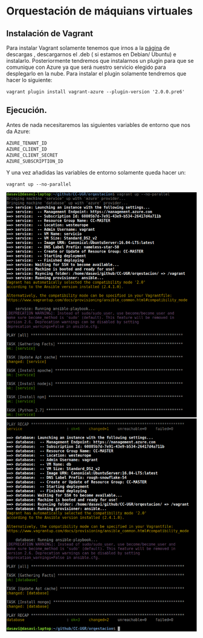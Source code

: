 # Orquestación de máquians virtuales

## Instalación de Vagrant

Para instalar Vagrant solamente tenemos que irnos a la [página](https://www.vagrantup.com/downloads.html) de descargas , descargarnos el .deb ( si estamos en Debian/ Ubuntu) e instalarlo.
Posteriormente tendremos que instalarnos un plugin para que se comunique con Azure ya que será nuestro servicio elegido para desplegarlo en la nube. Para instalar el plugin solamente tendremos que hacer lo siguiente:
```
vagrant plugin install vagrant-azure --plugin-version '2.0.0.pre6'
```

## Ejecución.

Antes de nada necesitaremos las siguientes variables de entorno que nos da Azure:
```
AZURE_TENANT_ID
AZURE_CLIENT_ID
AZURE_CLIENT_SECRET
AZURE_SUBSCRIPTION_ID
```

Y una vez añadidas las variables de entorno solamente queda hacer un:
```
vagrant up --no-parallel
```
![ej1](img/1b.png)
![ej2](img/2b.png)
